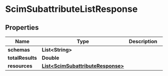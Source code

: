 

# ScimSubattributeListResponse


## Properties

| Name | Type | Description | Notes |
|------------ | ------------- | ------------- | -------------|
|**schemas** | **List&lt;String&gt;** |  |  [optional] |
|**totalResults** | **Double** |  |  [optional] |
|**resources** | [**List&lt;ScimSubattributeResponse&gt;**](ScimSubattributeResponse.md) |  |  [optional] |



